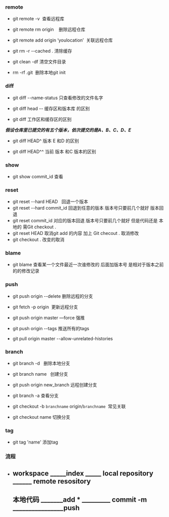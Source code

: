 
###  remote 

+ git remote -v  查看远程库

+ git remote rm origin    删除远程仓库

+ git remote add origin ‘youlocation’  关联远程仓库

+ git rm -r --cached . 清除缓存

+ git clean -df     清空文件目录

+ rm -rf .git  删除本地git init 


### diff  

+ git diff  --name-status      只查看修改的文件名字

+ git diff head --<filename>   缓存区和版本库 的区别 
 
+ git  diff  工作区和缓存区的区别


***假设仓库里已提交的有五个版本，依次提交的是A、B、C、D、E***

+ git diff HEAD^  版本 E 和D 的区别 

+ git diff  HEAD^^   当前 版本 和C  版本的区别


### show 



+  git show   commit_id   查看





###  reset 

+ git  reset --hard HEAD   回退一个版本 
+ git  reset --hard commit_id  回退到任意的版本  版本号只要前几个就好 版本回退 
+ git  reset  commit_id   对应的版本回退  版本号只要前几个就好  但是代码还是 本地的 需Git checkout .
+ git  reset HEAD   取消git  add  的内容  加上 Git checout  . 取消修改
+ git  checkout .   改变的取消

### blame

+ git   blame   查看某一个文件最近一次谁修改的    后面加版本号  是相对于版本之前的的修改记录

### push 

+ git push origin --delete <BranchName> 删除远程的分支
 
+ git fetch -p origin  更新远程分支  

+ git push origin master —force   强推   

+ git push origin  --tags    推送所有的tags  

+ git pull origin master --allow-unrelated-histories


### branch 

+ git branch -d <BranchName>   删除本地分支
 
+ git branch  name   创建分支

+ git push origin new_branch  远程创建分支
 
+ git branch -a 查看分支
 
+ git checkout -b ```branchname``` origin/```branchname```  常见关联
 
+ git  checkout name 切换分支
 
### tag

+ git tag 'name'  添加tag  

 ### 流程 
 
+ ## workspace  _____index  _____  local repository  ______ remote resository  

  ## 本地代码  _______add  * _________ commit -m ________________push    
  


 





 
 
 
 

